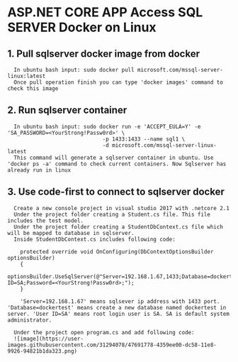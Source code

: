 # ASP.NET CORE APP Access SQL SERVER Docker on Linux
## 1. Pull sqlserver docker image from docker
      In ubuntu bash input: sudo docker pull microsoft.com/mssql-server-linux:latest
      Once pull operation finish you can type 'docker images' command to check this image
## 2. Run sqlserver container 
      In ubuntu bash input: sudo docker run -e 'ACCEPT_EULA=Y' -e 'SA_PASSWORD=<YourStrong!Passw0rd>' \
                                  -p 1433:1433 --name sql1 \
                                  -d microsoft.com/mssql-server-linux-latest
      This command will generate a sqlserver container in ubuntu. Use 'docker ps -a' command to check current containers. Now Sqlserver has already run in linux
## 3. Use code-first to connect to sqlserver docker
      Create a new console project in visual studio 2017 with .netcore 2.1
      Under the project folder creating a Student.cs file. This file includes the test model.
      Under the project folder creating a StudentDbContext.cs file which will be mapped to database in sqlserver.
      Inside StudentDbContext.cs includes following code:
        
        protected override void OnConfiguring(DbContextOptionsBuilder optionsBuilder)
        {
            optionsBuilder.UseSqlServer(@"Server=192.168.1.67,1433;Database=dockertest;User ID=SA;Password=<YourStrong!Passw0rd>;");
        }
        
        'Server=192.168.1.67' means sqlsever ip address with 1433 port. 'Database=dockertest' means create a new database named dockertest in server. 'User ID=SA' means root login user is SA. SA is default system administrator.
             
      Under the project open program.cs and add following code:
      ![image](https://user-images.githubusercontent.com/31294078/47691778-4359ee00-dc58-11e8-9926-94821b1da323.png)
